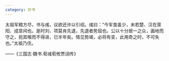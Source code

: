 ```yaml
---
category: 抄书
---
```



太祖军粮方尽，书与彧，议欲还许以引绍。彧曰：“今军食虽少，未若楚、汉在荥阳、成皐间也。是时刘、项莫肯先退，先退者势屈也。公以十分居一之众，画地而守之，扼其喉而不得进，已半年矣。情见势竭，必将有变，此用奇之时，不可失也。”太祖乃住。

——《三国志·魏书.荀彧荀攸贾诩传》
